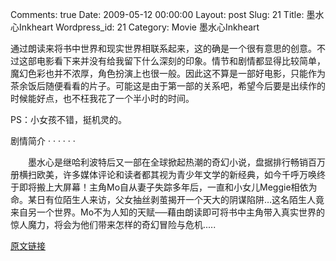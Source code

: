Comments: true
Date: 2009-05-12 00:00:00
Layout: post
Slug: 21
Title: 墨水心Inkheart
Wordpress_id: 21
Category: Movie
墨水心Inkheart

  


通过朗读来将书中世界和现实世界相联系起来，这的确是一个很有意思的创意。不过这部电影看下来并没有给我留下什么深刻的印象。情节和剧情都显得比较简单，魔幻色彩也并不浓厚，角色扮演上也很一般。因此这不算是一部好电影，只能作为茶余饭后随便看看的片子。可能这是由于第一部的关系吧，希望今后要是出续作的时候能好点，也不枉我花了一个半小时的时间。




PS：小女孩不错，挺机灵的。




剧情简介 · · · · · · 




　　墨水心是继哈利波特后又一部在全球掀起热潮的奇幻小说，盘据排行畅销百万册横扫欧美，许多媒体评论和读者都其视为青少年文学的新经典，如今千呼万唤终于即将搬上大屏幕！主角Mo自从妻子失踪多年后，一直和小女儿Meggie相依为命。某日有位陌生人来访，父女抽丝剥茧揭开一个天大的阴谋陷阱…这名陌生人竟来自另一个世界。Mo不为人知的天赋──藉由朗读即可将书中主角带入真实世界的惊人魔力，将会为他们带来怎样的奇幻冒险与危机.....




[原文链接](http://lw02nju.blog.163.com/blog/static/11160279200941253948422/)
